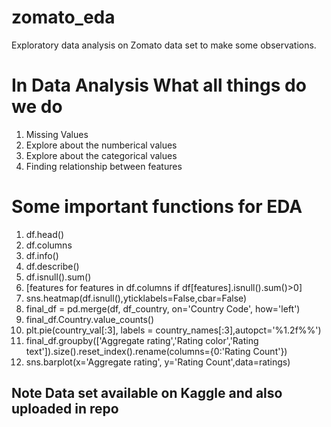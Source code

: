 # zomato_eda
Exploratory data analysis on Zomato data set to make some observations.

# In Data Analysis What all things do we do
 1. Missing Values
 2. Explore about the numberical values
 3. Explore about the categorical values
 4. Finding relationship between features

# Some important functions for EDA
1. df.head()
2. df.columns
3. df.info()
4. df.describe()
5. df.isnull().sum()
6. [features for features in df.columns if df[features].isnull().sum()>0]
7. sns.heatmap(df.isnull(),yticklabels=False,cbar=False)
8. final_df = pd.merge(df, df_country, on='Country Code', how='left')
9. final_df.Country.value_counts()
10. plt.pie(country_val[:3], labels = country_names[:3],autopct='%1.2f%%')
11. final_df.groupby(['Aggregate rating','Rating color','Rating text']).size().reset_index().rename(columns={0:'Rating Count'})
12. sns.barplot(x='Aggregate rating', y='Rating Count',data=ratings)

## Note Data set available on Kaggle and also uploaded in repo

